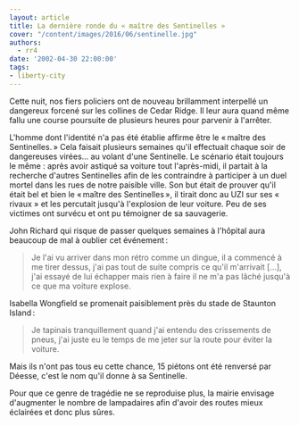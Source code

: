 ```yaml
---
layout: article
title: La dernière ronde du « maître des Sentinelles »
cover: "/content/images/2016/06/sentinelle.jpg"
authors:
  - rr4
date: '2002-04-30 22:00:00'
tags:
- liberty-city
---
```


Cette nuit, nos fiers policiers ont de nouveau brillamment interpellé un dangereux forcené sur les collines de Cedar Ridge. Il leur aura quand même fallu une course poursuite de plusieurs heures pour parvenir à l'arrêter.

L'homme dont l'identité n'a pas été établie affirme être le « maître des Sentinelles. » Cela faisait plusieurs semaines qu'il effectuait chaque soir de dangereuses virées… au volant d'une Sentinelle. Le scénario était toujours le même : après avoir astiqué sa voiture tout l'après-midi, il partait à la recherche d'autres Sentinelles afin de les contraindre à participer à un duel mortel dans les rues de notre paisible ville. Son but était de prouver qu'il était bel et bien le « maître des Sentinelles », il tirait donc au UZI sur ses « rivaux » et les percutait jusqu'à l'explosion de leur voiture. Peu de ses victimes ont survécu et ont pu témoigner de sa sauvagerie.

John Richard qui risque de passer quelques semaines à l'hôpital aura beaucoup de mal à oublier cet événement :

> Je l'ai vu arriver dans mon rétro comme un dingue, il a commencé à me tirer dessus, j'ai pas tout de suite compris ce qu'il m'arrivait […], j'ai essayé de lui échapper mais rien à faire il ne m'a pas lâché jusqu'à ce que ma voiture explose.

Isabella Wongfield se promenait paisiblement près du stade de Staunton Island :

> Je tapinais tranquillement quand j'ai entendu des crissements de pneus, j'ai juste eu le temps de me jeter sur la route pour éviter la voiture.

Mais ils n'ont pas tous eu cette chance, 15 piétons ont été renversé par Déesse, c'est le nom qu'il donne à sa Sentinelle.

Pour que ce genre de tragédie ne se reproduise plus, la mairie envisage d'augmenter le nombre de lampadaires afin d'avoir des routes mieux éclairées et donc plus sûres.
